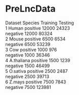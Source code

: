 # PreLncData
Dataset	Species			Training	Testing    
1	Human	positive	12000	24323    
		negative	12000	80324    
2	Mouse	positive	6500	6534    
		negative	6500	53239    
3	Cow	positive	1000	976    
		negative	1000	36346    
4	A.thaliana	positive	1500	1239    
		negative	1500	46499    
5	O.sativa	positive	2500	2487    
		negative	2500	39713    
6	Z.mays	positive	7500	7843    
		negative	7500	123981    

